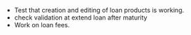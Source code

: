 - Test that creation and editing of loan products is working.
- check validation at extend loan after maturity
- Work on loan fees.
